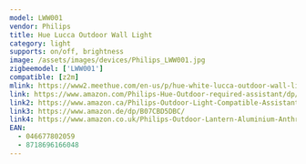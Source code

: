 ```yaml
---
model: LWW001
vendor: Philips
title: Hue Lucca Outdoor Wall Light
category: light
supports: on/off, brightness
image: /assets/images/devices/Philips_LWW001.jpg
zigbeemodel: ['LWW001']
compatible: [z2m]
mlink: https://www2.meethue.com/en-us/p/hue-white-lucca-outdoor-wall-light/1734630V0
link: https://www.amazon.com/Philips-Hue-Outdoor-required-assistant/dp/B07D8BDC39
link2: https://www.amazon.ca/Philips-Outdoor-Light-Compatible-Assistant/dp/B07D8BDC39
link3: https://www.amazon.de/dp/B07CBD5DBC/
link4: https://www.amazon.co.uk/Philips-Outdoor-Lantern-Aluminium-Anthracite/dp/B07CBD5DBC/
EAN: 
  - 046677802059
  - 8718696166048
---
```

